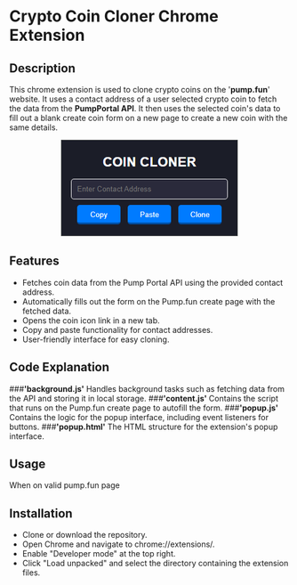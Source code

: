 # Crypto Coin Cloner Chrome Extension
## Description
This chrome extension is used to clone crypto coins on the '**pump.fun**' website. It uses a contact address of a user selected crypto coin to fetch the data from the **PumpPortal API**. It then uses the selected coin's data to fill out a blank create coin form on a new page to create a new coin with the same details.

<p align="center">
  <img src='demo.png'/>
</p> 

## Features
- Fetches coin data from the Pump Portal API using the provided contact address.
- Automatically fills out the form on the Pump.fun create page with the fetched data.
- Opens the coin icon link in a new tab.
- Copy and paste functionality for contact addresses.
- User-friendly interface for easy cloning.
## Code Explanation
###**'background.js'**
Handles background tasks such as fetching data from the API and storing it in local storage.
###**'content.js'**
Contains the script that runs on the Pump.fun create page to autofill the form.
###**'popup.js'**
Contains the logic for the popup interface, including event listeners for buttons.
###**'popup.html'**
The HTML structure for the extension's popup interface.
## Usage
When on  valid pump.fun page
## Installation
- Clone or download the repository.
- Open Chrome and navigate to chrome://extensions/.
- Enable "Developer mode" at the top right.
- Click "Load unpacked" and select the directory containing the extension files.
